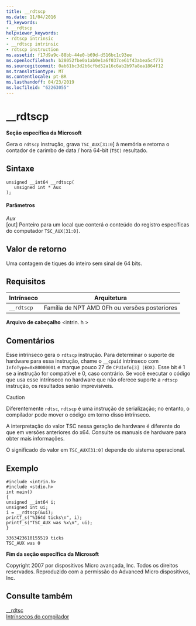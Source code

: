```yaml
---
title: __rdtscp
ms.date: 11/04/2016
f1_keywords:
- __rdtscp
helpviewer_keywords:
- rdtscp intrinsic
- __rdtscp intrinsic
- rdtscp instruction
ms.assetid: f17d9a9c-88bb-44e0-b69d-d516bc1c93ee
ms.openlocfilehash: b28052fbe0a1ab0e1a6f037ce61f43abea5cf771
ms.sourcegitcommit: 0ab61bc3d2b6cfbd52a16c6ab2b97a8ea1864f12
ms.translationtype: MT
ms.contentlocale: pt-BR
ms.lasthandoff: 04/23/2019
ms.locfileid: "62263055"
---
```

# <a name="rdtscp"></a>__rdtscp

**Seção específica da Microsoft**

Gera o `rdtscp` instrução, grava `TSC_AUX[31:0`] à memória e retorna o contador de carimbo de data / hora 64-bit (`TSC)` resultado.

## <a name="syntax"></a>Sintaxe

```
unsigned __int64 __rdtscp(
   unsigned int * Aux
);
```

#### <a name="parameters"></a>Parâmetros

*Aux*<br/>
[out] Ponteiro para um local que conterá o conteúdo do registro específicas do computador `TSC_AUX[31:0]`.

## <a name="return-value"></a>Valor de retorno

Uma contagem de tiques do inteiro sem sinal de 64 bits.

## <a name="requirements"></a>Requisitos

|Intrínseco|Arquitetura|
|---------------|------------------|
|`__rdtscp`|Família de NPT AMD 0Fh ou versões posteriores|

**Arquivo de cabeçalho** \<intrin. h >

## <a name="remarks"></a>Comentários

Esse intrínseco gera o `rdtscp` instrução. Para determinar o suporte de hardware para essa instrução, chame o `__cpuid` intrínseco com `InfoType=0x80000001` e marque pouco 27 de `CPUInfo[3] (EDX)`. Esse bit é 1 se a instrução for compatível e 0, caso contrário.  Se você executar o código que usa esse intrínseco no hardware que não oferece suporte a `rdtscp` instrução, os resultados serão imprevisíveis.

> [!CAUTION]
>  Diferentemente `rdtsc`, `rdtscp` é uma instrução de serialização; no entanto, o compilador pode mover o código em torno disso intrínseco.

A interpretação do valor TSC nessa geração de hardware é diferente do que em versões anteriores do x64.  Consulte os manuais de hardware para obter mais informações.

O significado do valor em `TSC_AUX[31:0]` depende do sistema operacional.

## <a name="example"></a>Exemplo

```
#include <intrin.h>
#include <stdio.h>
int main()
{
unsigned __int64 i;
unsigned int ui;
i = __rdtscp(&ui);
printf_s("%I64d ticks\n", i);
printf_s("TSC_AUX was %x\n", ui);
}
```

```Output
3363423610155519 ticks
TSC_AUX was 0
```

**Fim da seção específica da Microsoft**

Copyright 2007 por dispositivos Micro avançada, Inc. Todos os direitos reservados. Reproduzido com a permissão do Advanced Micro dispositivos, Inc.

## <a name="see-also"></a>Consulte também

[__rdtsc](../intrinsics/rdtsc.md)<br/>
[Intrínsecos do compilador](../intrinsics/compiler-intrinsics.md)